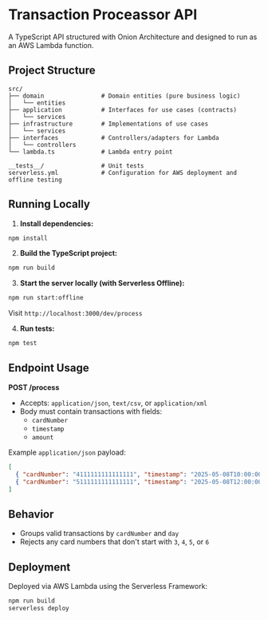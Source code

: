 # Transaction Proceassor API

A TypeScript API structured with Onion Architecture and designed to run as an AWS Lambda function.

## Project Structure

```
src/
├── domain                # Domain entities (pure business logic)
│   └── entities
├── application           # Interfaces for use cases (contracts)
│   └── services
├── infrastructure        # Implementations of use cases
│   └── services
├── interfaces            # Controllers/adapters for Lambda
│   └── controllers
└── lambda.ts             # Lambda entry point

__tests__/                # Unit tests
serverless.yml            # Configuration for AWS deployment and offline testing
```

## Running Locally

1. **Install dependencies:**
```bash
npm install
```

2. **Build the TypeScript project:**
```bash
npm run build
```

3. **Start the server locally (with Serverless Offline):**
```bash
npm run start:offline
```
Visit `http://localhost:3000/dev/process`

4. **Run tests:**
```bash
npm test
```

## Endpoint Usage

**POST /process**
- Accepts: `application/json`, `text/csv`, or `application/xml`
- Body must contain transactions with fields:
  - `cardNumber`
  - `timestamp`
  - `amount`

Example `application/json` payload:
```json
[
  { "cardNumber": "4111111111111111", "timestamp": "2025-05-08T10:00:00Z", "amount": 20.5 },
  { "cardNumber": "5111111111111111", "timestamp": "2025-05-08T12:00:00Z", "amount": -5.0 }
]
```

## Behavior
- Groups valid transactions by `cardNumber` and `day`
- Rejects any card numbers that don't start with `3`, `4`, `5`, or `6`

## Deployment
Deployed via AWS Lambda using the Serverless Framework:
```bash
npm run build
serverless deploy
```
